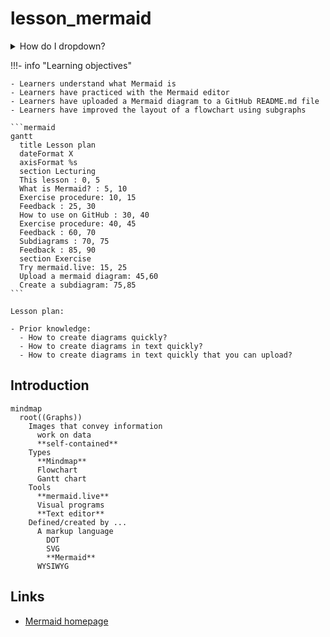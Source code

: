 # lesson_mermaid

<details>
<summary>How do I dropdown?</summary>
<br>
This is how you dropdown.
</details>

!!!- info "Learning objectives"

    - Learners understand what Mermaid is
    - Learners have practiced with the Mermaid editor
    - Learners have uploaded a Mermaid diagram to a GitHub README.md file
    - Learners have improved the layout of a flowchart using subgraphs

    ```mermaid
    gantt
      title Lesson plan
      dateFormat X
      axisFormat %s
      section Lecturing
      This lesson : 0, 5
      What is Mermaid? : 5, 10
      Exercise procedure: 10, 15
      Feedback : 25, 30
      How to use on GitHub : 30, 40
      Exercise procedure: 40, 45
      Feedback : 60, 70
      Subdiagrams : 70, 75
      Feedback : 85, 90
      section Exercise
      Try mermaid.live: 15, 25
      Upload a mermaid diagram: 45,60
      Create a subdiagram: 75,85
    ```

    Lesson plan:

    - Prior knowledge:
      - How to create diagrams quickly?
      - How to create diagrams in text quickly?
      - How to create diagrams in text quickly that you can upload?


## Introduction

```mermaid
mindmap
  root((Graphs))
    Images that convey information
      work on data
      **self-contained**
    Types
      **Mindmap**
      Flowchart
      Gantt chart
    Tools
      **mermaid.live**
      Visual programs
      **Text editor**
    Defined/created by ...
      A markup language
        DOT
        SVG
        **Mermaid**
      WYSIWYG
```

## Links

- [Mermaid homepage](https://mermaid.js.org/)

